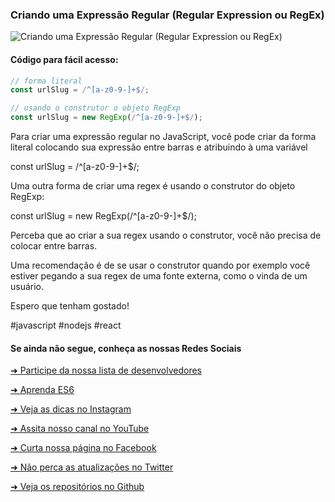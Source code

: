 ### Criando uma Expressão Regular (Regular Expression ou RegEx)


![Criando uma Expressão Regular (Regular Expression ou RegEx)](https://github.com/emersonbrogadev/social-media-snippets/blob/master/content/2019-08-15-creating-regex/2019-08-15-creating-regex.jpg)


#### Código para fácil acesso:

```jsx
// forma literal 
const urlSlug = /^[a-z0-9-]+$/;

// usando o construtor o objeto RegExp
const urlSlug = new RegExp(/^[a-z0-9-]+$/);

```

Para criar uma expressão regular no JavaScript, você pode criar da forma literal
colocando sua expressão entre barras e atribuindo à uma variável 

const urlSlug = /^[a-z0-9-]+$/;

Uma outra forma de criar uma regex é usando o construtor do objeto RegExp:

const urlSlug = new RegExp(/^[a-z0-9-]+$/);

Perceba que ao criar a sua regex usando o construtor, você não precisa de colocar entre barras.

Uma recomendação é de se usar o construtor quando por exemplo você estiver pegando a sua regex
de uma fonte externa, como o vinda de um usuário.

Espero que tenham gostado!

\#javascript \#nodejs \#react


#### Se ainda não segue, conheça as nossas Redes Sociais

[➜ Participe da nossa lista de desenvolvedores](https://emersonbroga.com/e/participe/?utm_source=github&utm_medium=social-media-snippets&utm_campaign=2019-08-14)

[➜ Aprenda ES6](https://amzn.to/2J4XnLg)

[➜ Veja as dicas no Instagram](https://www.instagram.com/emersonbrogadev/)

[➜ Assita nosso canal no YouTube](https://www.youtube.com/c/emersonbroga/)

[➜ Curta nossa página no Facebook](https://www.facebook.com/emersonbrogadev/)

[➜ Não perca as atualizações no Twitter](https://www.twitter.com/emersonbrogadev/)

[➜ Veja os repositórios no Github](https://www.twitter.com/emersonbrogadev/)


